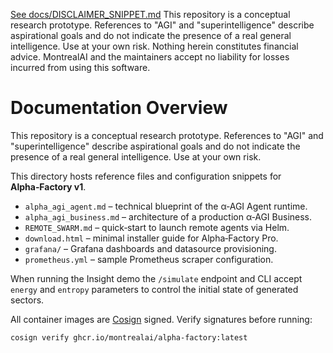 [See docs/DISCLAIMER_SNIPPET.md](../../../DISCLAIMER_SNIPPET.md)
This repository is a conceptual research prototype. References to "AGI" and "superintelligence" describe aspirational goals and do not indicate the presence of a real general intelligence. Use at your own risk. Nothing herein constitutes financial advice. MontrealAI and the maintainers accept no liability for losses incurred from using this software.

# Documentation Overview
This repository is a conceptual research prototype. References to "AGI" and "superintelligence" describe aspirational goals and do not indicate the presence of a real general intelligence. Use at your own risk.

This directory hosts reference files and configuration snippets for **Alpha‑Factory v1**.

- `alpha_agi_agent.md` – technical blueprint of the α‑AGI Agent runtime.
- `alpha_agi_business.md` – architecture of a production α‑AGI Business.
- `REMOTE_SWARM.md` – quick‑start to launch remote agents via Helm.
- `download.html` – minimal installer guide for Alpha‑Factory Pro.
- `grafana/` – Grafana dashboards and datasource provisioning.
- `prometheus.yml` – sample Prometheus scraper configuration.

When running the Insight demo the `/simulate` endpoint and CLI accept `energy`
and `entropy` parameters to control the initial state of generated sectors.

All container images are [Cosign](https://github.com/sigstore/cosign) signed. Verify signatures before running:
```bash
cosign verify ghcr.io/montrealai/alpha-factory:latest
```
